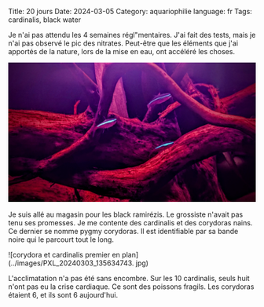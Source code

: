 Title: 20 jours
Date: 2024-03-05
Category: aquariophilie
language: fr
Tags: cardinalis, black water

Je n'ai pas attendu les 4 semaines régl"mentaires. J'ai fait des tests, mais 
je n'ai pas observé le pic des nitrates. Peut-être que les éléments que 
j'ai apportés de la nature, lors de la mise en eau, ont accéléré les choses.

![photo 3 cardinalis](../images/PXL_20240303_135638137.jpg)

Je suis allé au magasin pour les black ramirézis. Le grossiste n'avait pas 
tenu ses promesses. Je me contente des cardinalis et des corydoras nains. 
Ce dernier se nomme pygmy corydoras. Il est identifiable par sa bande noire 
qui le parcourt tout le long.

![corydora et cardinalis premier en plan](../images/PXL_20240303_135634743.
jpg)   

L'acclimatation n'a pas été sans encombre. Sur les 10 cardinalis, seuls 
huit n'ont pas eu la crise cardiaque. Ce sont des poissons fragils. Les 
corydoras étaient 6, et ils sont 6 aujourd'hui.